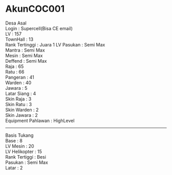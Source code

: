 # AkunCOC001


Desa Asal<br>
Login : Supercell(Bisa CE email) <br>
LV : 157 <br>
TownHall : 13<br>
Rank Tertinggi : Juara 1
LV Pasukan : Semi Max <br>
Mantra : Semi Max <br>
Mesin : Semi Max<br>
Deffend : Semi Max <br>
Raja : 65 <br>
Ratu : 66 <br>
Pangeran : 41 <br>
Warden : 40<br>
Jawara : 5<br>
Latar Siang : 4<br>
Skin Raja : 3<br>
Skin Ratu : 3<br>
Skin Warden : 2<br>
Skin Jawara : 2<br>
Equipment Pahlawan : HighLevel<br>
___________
Basis Tukang<br>
Base : 8<br>
LV Mesin : 20<br>
LV Helikopter : 15<br>
Rank Tertiggi : Besi<br>
Pasukan : Semi Max<br>
Latar : 2<br>
